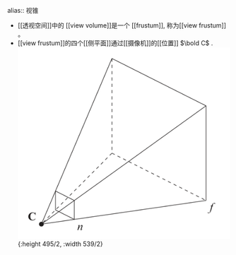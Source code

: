 alias:: 视锥

- [[透视空间]]中的 [[view volume]]是一个 [[frustum]],  称为[[view frustum]] 。
- [[view frustum]]的四个[[侧平面]]通过[[摄像机]]的[[位置]] $\bold C$ .
  ![image.png](../assets/image_1694735101712_0.png){:height 495/2, :width 539/2}